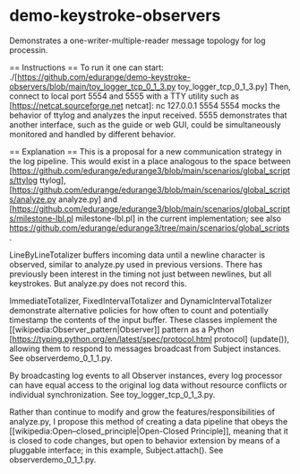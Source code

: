 # demo-keystroke-observers
Demonstrates a one-writer-multiple-reader message topology for log processin.

== Instructions ==
To run it one can start:
 ./[https://github.com/edurange/demo-keystroke-observers/blob/main/toy_logger_tcp_0_1_3.py toy_logger_tcp_0_1_3.py]
Then, connect to local port 5554 and 5555 with a TTY utility such as [https://netcat.sourceforge.net netcat]:
 nc 127.0.0.1 5554
5554 mocks the behavior of ttylog and analyzes the input received. 5555 demonstrates that another interface, such as the guide or web GUI, could be simultaneously monitored and handled by different behavior.

== Explanation ==
This is a proposal for a new communication strategy in the log pipeline. This would exist in a place analogous to the space between [https://github.com/edurange/edurange3/blob/main/scenarios/global_scripts/ttylog ttylog], [https://github.com/edurange/edurange3/blob/main/scenarios/global_scripts/analyze.py analyze.py] and [https://github.com/edurange/edurange3/blob/main/scenarios/global_scripts/milestone-lbl.pl milestone-lbl.pl] in the current implementation; see also https://github.com/edurange/edurange3/tree/main/scenarios/global_scripts.

LineByLineTotalizer buffers incoming data until a newline character is observed, similar to analyze.py used in previous versions. There has previously been interest in the timing not just between newlines, but all keystrokes. But analyze.py does not record this.

ImmediateTotalizer, FixedIntervalTotalizer and DynamicIntervalTotalizer demonstrate alternative policies for how often to count and potentially timestamp the contents of the input buffer. These classes implement the [[wikipedia:Observer_pattern|Observer]] pattern as a Python [https://typing.python.org/en/latest/spec/protocol.html protocol] (update()), allowing them to respond to messages broadcast from Subject instances. See observerdemo_0_1_1.py.

By broadcasting log events to all Observer instances, every log processor can have equal access to the original log data without resource conflicts or individual synchronization. See toy_logger_tcp_0_1_3.py.

Rather than continue to modify and grow the features/responsibilities of analyze.py, I propose this method of creating a data pipeline that obeys the [[wikipedia:Open–closed_principle|Open-Closed Principle]], meaning that it is closed to code changes, but open to behavior extension by means of a pluggable interface; in this example, Subject.attach(). See observerdemo_0_1_1.py.
